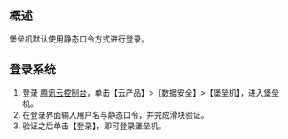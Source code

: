 ## 概述
堡垒机默认使用静态口令方式进行登录。


## 登录系统
1. 登录 [腾讯云控制台](https://console.cloud.tencent.com/)，单击【云产品】>【数据安全】>【堡垒机】，进入堡垒机。
2. 在登录界面输入用户名与静态口令，并完成滑块验证。
3. 验证之后单击【登录】，即可登录堡垒机。
